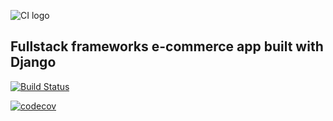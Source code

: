 ![CI logo](https://codeinstitute.s3.amazonaws.com/fullstack/ci_logo_small.png)

## Fullstack frameworks e-commerce app built with Django
[![Build Status](https://travis-ci.com/jdquerales/boutique_ado_v1.svg?branch=master)](https://travis-ci.com/jdquerales/boutique_ado_v1)

[![codecov](https://codecov.io/gh/jdquerales/boutique_ado_v1/branch/master/graph/badge.svg)](https://codecov.io/gh/jdquerales/boutique_ado_v1)